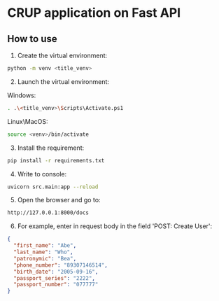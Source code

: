 # CRUP application on Fast API

## How to use
1. Create the virtual environment:

```bash
python -m venv <title_venv>
```

2. Launch the virtual environment:

Windows:
```bash
. .\<title_venv>\Scripts\Activate.ps1
```

Linux\MacOS:
```bash
source <venv>/bin/activate
```

3. Install the requirement:
```bash
pip install -r requirements.txt
```

4. Write to console:
```bash
uvicorn src.main:app --reload
```

5. Open the browser and go to:
```bash
http://127.0.0.1:8000/docs
```

6. For example, enter in request body in the field 'POST: Create User':
```json
{
  "first_name": "Abe",
  "last_name": "Who",
  "patronymic": "Bea",
  "phone_number": "89307146514",
  "birth_date": "2005-09-16",
  "passport_series": "2222",
  "passport_number": "077777"
}
```